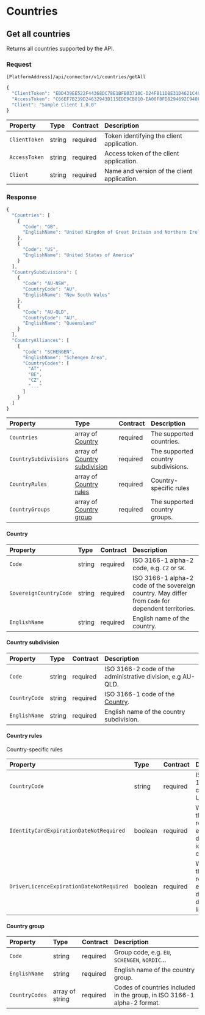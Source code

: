 <!-- AUTOMATICALLY GENERATED, DO NOT MODIFY -->
# Countries

## Get all countries

Returns all countries supported by the API.

### Request

`[PlatformAddress]/api/connector/v1/countries/getAll`

```javascript
{
  "ClientToken": "E0D439EE522F44368DC78E1BFB03710C-D24FB11DBE31D4621C4817E028D9E1D",
  "AccessToken": "C66EF7B239D24632943D115EDE9CB810-EA00F8FD8294692C940F6B5A8F9453D",
  "Client": "Sample Client 1.0.0"
}
```

| Property | Type | Contract | Description |
| :-- | :-- | :-- | :-- |
| `ClientToken` | string | required | Token identifying the client application. |
| `AccessToken` | string | required | Access token of the client application. |
| `Client` | string | required | Name and version of the client application. |

### Response

```javascript
{
  "Countries": [
    {
      "Code": "GB",
      "EnglishName": "United Kingdom of Great Britain and Northern Ireland"
    },
    {
      "Code": "US",
      "EnglishName": "United States of America"
    }
  ],
  "CountrySubdivisions": [
    {
      "Code": "AU-NSW",
      "CountryCode": "AU",
      "EnglishName": "New South Wales"
    },
    {
      "Code": "AU-QLD",
      "CountryCode": "AU",
      "EnglishName": "Queensland"
    }
  ],
  "CountryAlliances": [
    {
      "Code": "SCHENGEN",
      "EnglishName": "Schengen Area",
      "CountryCodes": [
        "AT",
        "BE",
        "CZ",
        "..."
      ]
    }
  ]
}
```

| Property | Type | Contract | Description |
| :-- | :-- | :-- | :-- |
| `Countries` | array of [Country](#country) | required | The supported countries. |
| `CountrySubdivisions` | array of [Country subdivision](#country-subdivision) | required | The supported country subdivisions. |
| `CountryRules` | array of [Country rules](#country-rules) | required | Country-specific rules |
| `CountryGroups` | array of [Country group](#country-group) | required | The supported country groups. |

#### Country

| Property | Type | Contract | Description |
| :-- | :-- | :-- | :-- |
| `Code` | string | required | ISO 3166-1 alpha-2 code, e.g. `CZ` or `SK`. |
| `SovereignCountryCode` | string | required | ISO 3166-1 alpha-2 code of the sovereign country. May differ from `Code` for dependent territories. |
| `EnglishName` | string | required | English name of the country. |

#### Country subdivision

| Property | Type | Contract | Description |
| :-- | :-- | :-- | :-- |
| `Code` | string | required | ISO 3166-2 code of the administrative division, e.g AU-QLD. |
| `CountryCode` | string | required | ISO 3166-1 code of the [Country](https://mews-systems.gitbook.io/connector-api/operations/countries#country). |
| `EnglishName` | string | required | English name of the country subdivision. |

#### Country rules
Country-specific rules

| Property | Type | Contract | Description |
| :-- | :-- | :-- | :-- |
| `CountryCode` | string | required | ISO 3166-1 alpha-2 code, e.g. US or GB. |
| `IdentityCardExpirationDateNotRequired` | boolean | required | Whether the country requires expiration date for identity card. |
| `DriverLicenceExpirationDateNotRequired` | boolean | required | Whether the country requires expiration date for driver's license. |

#### Country group

| Property | Type | Contract | Description |
| :-- | :-- | :-- | :-- |
| `Code` | string | required | Group code, e.g. `EU`, `SCHENGEN`, `NORDIC`... |
| `EnglishName` | string | required | English name of the country group. |
| `CountryCodes` | array of string | required | Codes of countries included in the group, in ISO 3166-1 alpha-2 format. |
